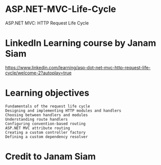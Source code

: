 # ASP.NET-MVC-Life-Cycle
ASP.NET MVC: HTTP Request Life Cycle

# LinkedIn Learning course by Janam Siam
   https://www.linkedin.com/learning/asp-dot-net-mvc-http-request-life-cycle/welcome-2?autoplay=true
    

# Learning objectives
    Fundamentals of the request life cycle
    Designing and implementing HTTP modules and handlers
    Choosing between handlers and modules
    Understanding route handlers
    Configuring convention-based routing
    ASP.NET MVC attribute routing
    Creating a custom controller factory
    Defining a custom dependency resolver
    
# Credit to Janam Siam
